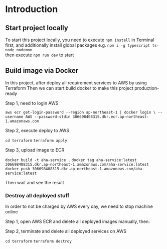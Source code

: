# Introduction

## Start project locally

To start this project locally, you need to execute `npm install` in Terminal first, 
and additionally install global packages e.g. `npm i -g typescript ts-node nodemon`  
then execute `npm run dev` to start 

## Build image via Docker

In this project, after deploy all requirement services to AWS by using Terraform
Then we can start build docker to make this project production-ready

Step 1, need to login AWS

`aws ecr get-login-password --region ap-northeast-1 | docker login \
--username AWS --password-stdin 306698408315.dkr.ecr.ap-northeast-1.amazonaws.com `

Step 2, execute deploy to AWS

`cd terraform`
`terraform apply`

Step 3, upload image to ECR

`docker build -t aha-service .`
`docker tag aha-service:latest 306698408315.dkr.ap-northeast-1.amazonaws.com/aha-service:latest`
`docker push 306698408315.dkr.ap-northeast-1.amazonaws.com/aha-service:latest`

Then wait and see the result 

### Destroy all deployed stuff

In order to not be charged by AWS every day, we need to stop machine online

Step 1, open AWS ECR and delete all deployed images manually, then:

Step 2, terminate and delete all deployed services on AWS

`cd terraform`
`terraform destroy`
